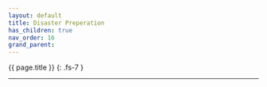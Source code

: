```yaml
---
layout: default
title: Disaster Preperation
has_children: true
nav_order: 16
grand_parent:
---
```


{{ page.title }}
{: .fs-7 }

---
